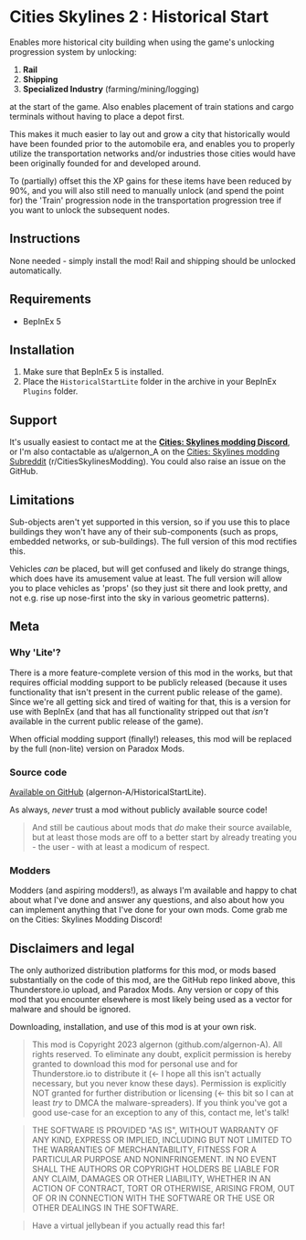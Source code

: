 # Cities Skylines 2 : Historical Start
Enables more historical city building when using the game's unlocking progression system by unlocking:
1. **Rail**
1. **Shipping**
1. **Specialized Industry** (farming/mining/logging)

at the start of the game.  Also enables placement of train stations and cargo terminals without having to place a depot first.

This makes it much easier to lay out and grow a city that historically would have been founded prior to the automobile era, and enables you to properly utilize the transportation networks and/or industries those cities would have been originally founded for and developed around.

To (partially) offset this the XP gains for these items have been reduced by 90%, and you will also still need to manually unlock (and spend the point for) the 'Train' progression node in the transportation progression tree if you want to unlock the subsequent nodes.		

## Instructions
None needed - simply install the mod!  Rail and shipping should be unlocked automatically.

## Requirements
- BepInEx 5

## Installation
1. Make sure that BepInEx 5 is installed.
1. Place the `HistoricalStartLite` folder in the archive in your BepInEx `Plugins` folder.

## Support
It's usually easiest to contact me at the [**Cities: Skylines modding Discord**](https://discord.gg/ZaH2zjtk), or I'm also contactable as u/algernon_A on the [Cities: Skylines modding Subreddit](https://www.reddit.com/r/CitiesSkylinesModding) (r/CitiesSkylinesModding).  You could also raise an issue on the GitHub.

## Limitations
Sub-objects aren't yet supported in this version, so if you use this to place buildings they won't have any of their sub-components (such as props, embedded networks, or sub-buildings).  The full version of this mod rectifies this.

Vehicles *can* be placed, but will get confused and likely do strange things, which does have its amusement value at least.  The full version will allow you to place vehicles as 'props' (so they just sit there and look pretty, and not e.g. rise up nose-first into the sky in various geometric patterns).

## Meta

### Why 'Lite'?
There is a more feature-complete version of this mod in the works, but that requires official modding support to be publicly released (because it uses functionality that isn't present in the current public release of the game).  Since we're all getting sick and tired of waiting for that, this is a version for use with BepInEx (and that has all functionality stripped out that *isn't* available in the current public release of the game).

When official modding support (finally!) releases, this mod will be replaced by the full (non-lite) version on Paradox Mods.

### Source code
[Available on GitHub](https://github.com/algernon-A/HistoricalStartLite) (algernon-A/HistoricalStartLite).

As always, *never* trust a mod without publicly available source code!

>And still be cautious about mods that *do* make their source available, but at least those mods are off to a better start by already treating you - the user - with at least a modicum of respect.

### Modders
Modders (and aspiring modders!), as always I'm available and happy to chat about what I've done and answer any questions, and also about how you can implement anything that I've done for your own mods.  Come grab me on the Cities: Skylines Modding Discord!

## Disclaimers and legal
The only authorized distribution platforms for this mod, or mods based substantially on the code of this mod, are the GitHub repo linked above, this Thunderstore.io upload, and Paradox Mods.  Any version or copy of this mod that you encounter elsewhere is most likely being used as a vector for malware and should be ignored.

Downloading, installation, and use of this mod is at your own risk.

>This mod is Copyright 2023 algernon (github.com/algernon-A).  All rights reserved.  To eliminate any doubt, explicit permission is hereby granted to download this mod for personal use and for Thunderstore.io to distribute it (<- I hope all this isn't actually necessary, but you never know these days).  Permission is explicitly NOT granted for further distribution or licensing (<- this bit so I can at least *try* to DMCA the malware-spreaders). If you think you've got a good use-case for an exception to any of this, contact me, let's talk!

>THE SOFTWARE IS PROVIDED "AS IS", WITHOUT WARRANTY OF ANY KIND, EXPRESS OR IMPLIED, INCLUDING BUT NOT LIMITED TO THE WARRANTIES OF MERCHANTABILITY, FITNESS FOR A PARTICULAR PURPOSE AND NONINFRINGEMENT. IN NO EVENT SHALL THE AUTHORS OR COPYRIGHT HOLDERS BE LIABLE FOR ANY CLAIM, DAMAGES OR OTHER LIABILITY, WHETHER IN AN ACTION OF CONTRACT, TORT OR OTHERWISE, ARISING FROM, OUT OF OR IN CONNECTION WITH THE SOFTWARE OR THE USE OR OTHER DEALINGS IN THE SOFTWARE.

>Have a virtual jellybean if you actually read this far!